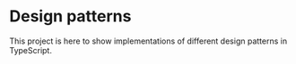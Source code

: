 # Design patterns

This project is here to show implementations of different design patterns in TypeScript.
